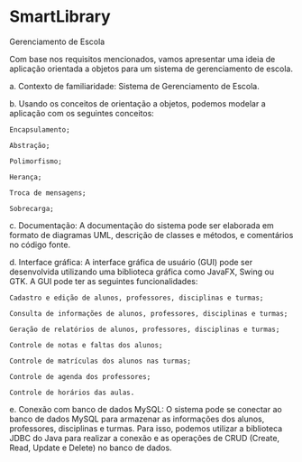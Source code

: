 # SmartLibrary

Gerenciamento de Escola

Com base nos requisitos mencionados, vamos apresentar uma ideia de aplicação orientada a objetos para um sistema de gerenciamento de escola.

a. Contexto de familiaridade: Sistema de Gerenciamento de Escola.

b. Usando os conceitos de orientação a objetos, podemos modelar a aplicação com os seguintes conceitos:

    Encapsulamento;
		
    Abstração;
		
    Polimorfismo;
    
    Herança;
		
    Troca de mensagens;
		
    Sobrecarga;

c. Documentação: A documentação do sistema pode ser elaborada em formato de diagramas UML, descrição de classes e métodos, e comentários no código fonte.

d. Interface gráfica: A interface gráfica de usuário (GUI) pode ser desenvolvida utilizando uma biblioteca gráfica como JavaFX, Swing ou GTK. A GUI pode ter as seguintes funcionalidades:

    Cadastro e edição de alunos, professores, disciplinas e turmas;
			
    Consulta de informações de alunos, professores, disciplinas e turmas;
			
    Geração de relatórios de alunos, professores, disciplinas e turmas;
			
    Controle de notas e faltas dos alunos;
			
    Controle de matrículas dos alunos nas turmas;
			
    Controle de agenda dos professores;
			
    Controle de horários das aulas.

e. Conexão com banco de dados MySQL: O sistema pode se conectar ao banco de dados MySQL para armazenar as informações dos alunos, professores, disciplinas e turmas. Para isso, podemos utilizar a biblioteca JDBC do Java para realizar a conexão e as operações de CRUD (Create, Read, Update e Delete) no banco de dados. 
